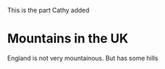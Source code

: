 This is the part Cathy added 

Mountains in the UK
=========================
England is not very mountainous.
But has some hills

 
